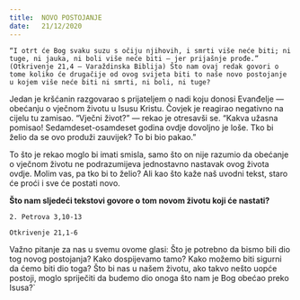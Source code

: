 ```yaml
---
title:  NOVO POSTOJANJE
date:   21/12/2020
---
```


`“I otrt će Bog svaku suzu s očiju njihovih, i smrti više neće biti; ni tuge, ni jauka, ni boli više neće biti — jer prijašnje prođe.” (Otkrivenje 21,4 — Varaždinska Biblija) Što nam ovaj redak govori o tome koliko će drugačije od ovog svijeta biti to naše novo postojanje u kojem više neće biti ni smrti, ni boli, ni tuge?`

Jedan je kršćanin razgovarao s prijateljem o nadi koju donosi Evanđelje — obećanju o vječnom životu u Isusu Kristu. Čovjek je reagirao negativno na cijelu tu zamisao. “Vječni život?” — rekao je otresavši se. “Kakva užasna pomisao! Sedamdeset-osamdeset godina ovdje dovoljno je loše. Tko bi želio da se ovo produži zauvijek? To bi bio pakao.”

To što je rekao moglo bi imati smisla, samo što on nije razumio da obećanje o vječnom životu ne podrazumijeva jednostavno nastavak ovog života ovdje. Molim vas, pa tko bi to želio? Ali kao što kaže naš uvodni tekst, staro će proći i sve će postati novo.

**Što nam sljedeći tekstovi govore o tom novom životu koji će nastati?**

`2. Petrova 3,10-13`

`Otkrivenje 21,1-6`

Važno pitanje za nas u svemu ovome glasi: Što je potrebno da bismo bili dio tog novog postojanja? Kako dospijevamo tamo? Kako možemo biti sigurni da ćemo biti dio toga? Što bi nas u našem životu, ako takvo nešto uopće postoji, moglo spriječiti da budemo dio onoga što nam je Bog obećao preko Isusa?`